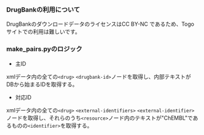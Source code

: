 ### DrugBankの利用について
DrugBankのダウンロードデータのライセンスはCC BY-NC であるため、Togoサイトでの利用は難しいです。

### make_pairs.pyのロジック

- 主ID

xmlデータ内の全ての`<drug>` `<drugbank-id>`ノードを取得し、内部テキストがDBから始まるIDを取得する。

- 対応ID

xmlデータ内の全ての`<drug>` `<external-identifiers>` `<external-identifier>`ノードを取得し、それらのうち`<resource>`ノード内のテキストが"ChEMBL"であるものの`<identifier>`を取得する。
